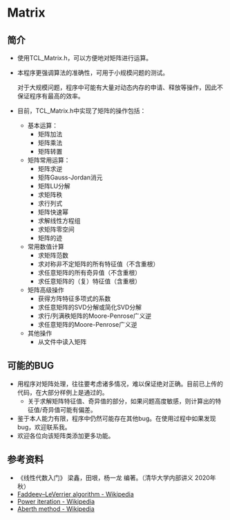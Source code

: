 # Matrix

## 简介

- 使用TCL_Matrix.h，可以方便地对矩阵进行运算。

- 本程序更强调算法的准确性，可用于小规模问题的测试。

  对于大规模问题，程序中可能有大量对动态内存的申请、释放等操作，因此不保证程序有最高的效率。

- 目前，TCL_Matrix.h中实现了矩阵的操作包括：

  - 基本运算：
    - 矩阵加法
    - 矩阵乘法
    - 矩阵转置
  - 矩阵常用运算：
    - 矩阵求逆
    - 矩阵Gauss-Jordan消元
    - 矩阵LU分解
    - 求矩阵秩
    - 求行列式
    - 矩阵快速幂
    - 求解线性方程组
    - 求矩阵零空间
    - 矩阵的迹
  - 常用数值计算
    - 求矩阵范数
    - 求对称非不定矩阵的所有特征值（不含重根）
    - 求任意矩阵的所有奇异值（不含重根）
    - 求任意矩阵的（复）特征值（含重根）
  - 矩阵高级操作
    - 获得方阵特征多项式的系数
    - 求任意矩阵的SVD分解或简化SVD分解
    - 求行/列满秩矩阵的Moore-Penrose广义逆
    - 求任意矩阵的Moore-Penrose广义逆
  - 其他操作
    - 从文件中读入矩阵

## 可能的BUG

- 用程序对矩阵处理，往往要考虑诸多情况，难以保证绝对正确。目前已上传的代码，在大部分样例上是通过的。
  - 关于求解矩阵特征值、奇异值的部分，如果问题高度敏感，则计算出的特征值/奇异值可能有偏差。
- 鉴于本人能力有限，程序中仍然可能存在其他bug。在使用过程中如果发现bug，欢迎联系我。
- 欢迎各位向该矩阵类添加更多功能。

## 参考资料

- 《线性代数入门》 梁鑫，田垠，杨一龙 编著。（清华大学内部讲义 2020年秋）
- [Faddeev–LeVerrier algorithm - Wikipedia](https://en.wikipedia.org/wiki/Faddeev–LeVerrier_algorithm)
- [Power iteration - Wikipedia](https://en.wikipedia.org/wiki/Power_iteration)
- [Aberth method - Wikipedia](https://en.wikipedia.org/wiki/Aberth_method)

